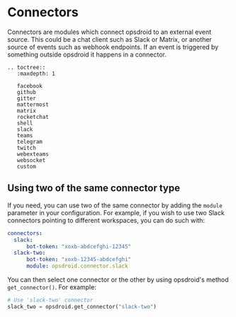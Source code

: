 # Connectors

Connectors are modules which connect opsdroid to an external event source. This could be a chat client such as Slack or Matrix, or another source of events such as webhook endpoints. If an event is triggered by something outside opsdroid it happens in a connector.

```eval_rst
.. toctree::
   :maxdepth: 1

   facebook
   github
   gitter
   mattermost
   matrix
   rocketchat
   shell
   slack
   teams
   telegram
   twitch
   webexteams
   websocket
   custom
```

## Using two of the same connector type

If you need, you can use two of the same connector by adding the ``module`` parameter in your configuration. For example, if you wish to use two Slack connectors pointing to different workspaces, you can do such with:

```yaml
connectors:
  slack:
      bot-token: "xoxb-abdcefghi-12345"
  slack-two:
      bot-token: "xoxb-12345-abdcefghi"
      module: opsdroid.connector.slack
```

You can then select one connector or the other by using opsdroid's method `get_connector()`. For example:

```python
# Use 'slack-two' connector
slack_two = opsdroid.get_connector("slack-two")
```